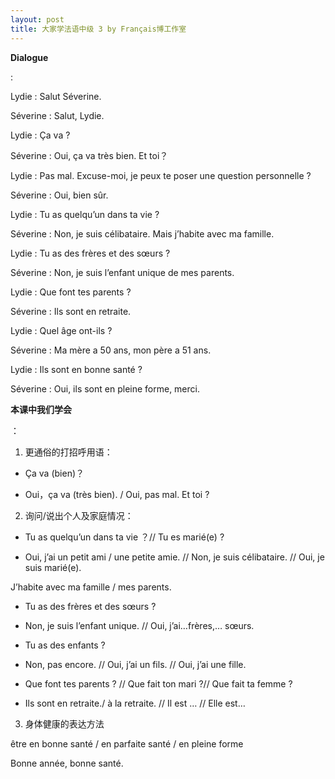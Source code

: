 ```yaml
---
layout: post
title: 大家学法语中级 3 by Français博工作室
---
```


**Dialogue**

:

Lydie : Salut Séverine.

Séverine : Salut, Lydie.

Lydie : Ça va ?

Séverine : Oui, ça va très bien. Et toi？

Lydie : Pas mal. Excuse-moi, je peux te poser une question personnelle ?

Séverine : Oui, bien sûr.

Lydie : Tu as quelqu’un dans ta vie ?

Séverine : Non, je suis célibataire. Mais j’habite avec ma famille.

Lydie : Tu as des frères et des sœurs ?

Séverine : Non, je suis l’enfant unique de mes parents.

Lydie : Que font tes parents ?

Séverine : Ils sont en retraite.

Lydie : Quel âge ont-ils ?

Séverine : Ma mère a 50 ans, mon père a 51 ans.

Lydie : Ils sont en bonne santé ?

Séverine : Oui, ils sont en pleine forme, merci.

**本课中我们学会**

：

1.	更通俗的打招呼用语：

-	Ça va (bien)？

-	Oui，ça va (très bien). / Oui, pas mal. Et toi ?

2.	询问/说出个人及家庭情况：

-	Tu as quelqu’un dans ta vie ？// Tu es marié(e) ?

-	Oui, j’ai un petit ami / une petite amie. // Non, je suis célibataire. // Oui, je suis marié(e).

J’habite avec ma famille / mes parents.

-	Tu as des frères et des sœurs ?

-	Non, je suis l’enfant unique. // Oui, j’ai…frères,… sœurs.

-   Tu as des enfants ?

-   Non, pas encore. // Oui, j’ai un fils. // Oui, j’ai une fille.

-	Que font tes parents ? // Que fait ton mari ?// Que fait ta femme ?

-	Ils sont en retraite./ à la retraite. // Il est … // Elle est…

3.	身体健康的表达方法

être en bonne santé / en parfaite santé / en pleine forme

Bonne année, bonne santé.
